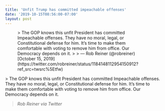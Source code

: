 ```yaml
---
title: 'Unfit Trump has committed impeachable offenses'
date: '2019-10-15T08:56:00-07:00'
layout: post
---
```


<figure class="wp-block-embed is-type-rich is-provider-twitter wp-block-embed-twitter"><div class="wp-block-embed__wrapper">> The GOP knows this unfit President has committed Impeachable offenses. They have no moral, legal, or Constitutional defense for him. It’s time to make them comfortable with voting to remove him from office. Our Democracy depends on it.
> 
> — Rob Reiner (@robreiner) [October 15, 2019](https://twitter.com/robreiner/status/1184148112954150912?ref_src=twsrc%5Etfw)

<script async="" charset="utf-8" src="https://platform.twitter.com/widgets.js"></script></div></figure>> The GOP knows this unfit President has committed Impeachable offenses. They have no moral, legal, or Constitutional defense for him. It’s time to make them comfortable with voting to remove him from office. Our Democracy depends on it.
> 
> <cite>Rob Reiner via Twitter</cite>